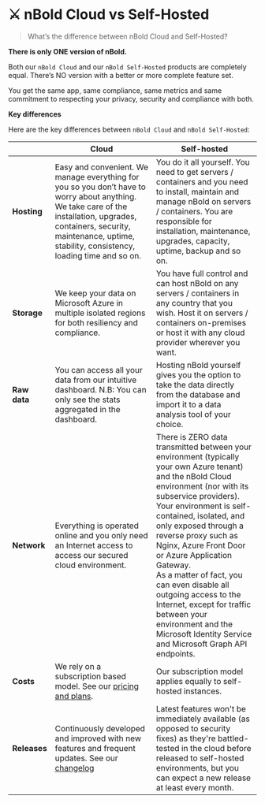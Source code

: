 # ⚔️ nBold Cloud vs Self-Hosted

> What’s the difference between nBold Cloud and Self-Hosted?

**There is only ONE version of nBold.**

Both our `nBold Cloud` and our `nBold Self-Hosted` products are completely equal. There’s NO version with a better or more complete feature set.

You get the same app, same compliance, same metrics and same commitment to respecting your privacy, security and compliance with both.

**Key differences**

Here are the key differences between `nBold Cloud` and `nBold Self-Hosted`:

| | Cloud | Self-hosted |
|---|---|---|
| **Hosting** | Easy and convenient. We manage everything for you so you don’t have to worry about anything. We take care of the installation, upgrades, containers, security, maintenance, uptime, stability, consistency, loading time and so on. | You do it all yourself. You need to get servers / containers and you need to install, maintain and manage nBold on servers / containers. You are responsible for installation, maintenance, upgrades, capacity, uptime, backup and so on. |
| **Storage** | We keep your data on Microsoft Azure in multiple isolated regions for both resiliency and compliance. | You have full control and can host nBold on any servers / containers in any country that you wish. Host it on servers / containers on-premises or host it with any cloud provider wherever you want.|
| **Raw data** | You can access all your data from our intuitive dashboard. N.B: You can only see the stats aggregated in the dashboard. | Hosting nBold yourself gives you the option to take the data directly from the database and import it to a data analysis tool of your choice. |
| **Network** | Everything is operated online and you only need an Internet access to access our secured cloud environment. | There is ZERO data transmitted between your environment (typically your own Azure tenant) and the nBold Cloud environment (nor with its subservice providers).<br>Your environment is self-contained, isolated, and only exposed through a reverse proxy such as Nginx, Azure Front Door or Azure Application Gateway.<br>As a matter of fact, you can even disable all outgoing access to the Internet, except for traffic between your environment and the Microsoft Identity Service and Microsoft Graph API endpoints. |
| **Costs** | We rely on a subscription based model. See our [pricing and plans](https://www.nbold.co/plans/). | Our subscription model applies equally to self-hosted instances.|
| **Releases** | Continuously developed and improved with new features and frequent updates. See our [changelog](https://dist.salestim.io/CHANGELOG) | Latest features won't be immediately available (as opposed to security fixes) as they're battled-tested in the cloud before released to self-hosted environments, but you can expect a new release at least every month.|
